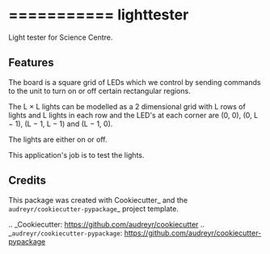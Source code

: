===========
lighttester
===========


Light tester for Science Centre.




Features
--------

The board is a square grid of LEDs which we control by sending commands to the unit
to turn on or off certain rectangular regions.

The L × L lights can be modelled as a 2 dimensional grid with L rows of lights and L
lights in each row and the LED's at each corner are (0, 0), (0, L − 1), (L − 1, L − 1)
and (L − 1, 0).

The lights are either on or off.

This application's job is to test the lights. 


Credits
-------

This package was created with Cookiecutter_ and the `audreyr/cookiecutter-pypackage`_ project template.

.. _Cookiecutter: https://github.com/audreyr/cookiecutter
.. _`audreyr/cookiecutter-pypackage`: https://github.com/audreyr/cookiecutter-pypackage
